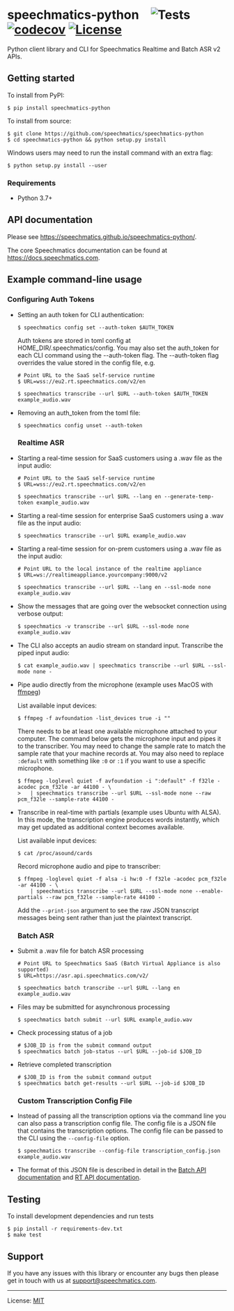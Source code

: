 # speechmatics-python &ensp; ![Tests](https://github.com/speechmatics/speechmatics-python/workflows/Tests/badge.svg) [![codecov](https://codecov.io/gh/speechmatics/speechmatics-python/branch/master/graph/badge.svg)](https://codecov.io/gh/speechmatics/speechmatics-python) [![License](https://img.shields.io/badge/license-MIT-yellow.svg)](https://github.com/speechmatics/speechmatics-python/blob/master/LICENSE.txt)

Python client library and CLI for Speechmatics Realtime and Batch ASR v2 APIs.


## Getting started

To install from PyPI:

    $ pip install speechmatics-python

To install from source:

    $ git clone https://github.com/speechmatics/speechmatics-python
    $ cd speechmatics-python && python setup.py install

Windows users may need to run the install command with an extra flag:

    $ python setup.py install --user

### Requirements

- Python 3.7+

## API documentation

Please see https://speechmatics.github.io/speechmatics-python/.

The core Speechmatics documentation can be found at https://docs.speechmatics.com.

## Example command-line usage

  ### Configuring Auth Tokens
- Setting an auth token for CLI authentication:
   ```shell
   $ speechmatics config set --auth-token $AUTH_TOKEN
   ```
  Auth tokens are stored in toml config at HOME_DIR/.speechmatics/config.
  You may also set the auth_token for each CLI command using the --auth-token flag.
  The --auth-token flag overrides the value stored in the config file, e.g.
   ```shell
   # Point URL to the SaaS self-service runtime
   $ URL=wss://eu2.rt.speechmatics.com/v2/en

   $ speechmatics transcribe --url $URL --auth-token $AUTH_TOKEN example_audio.wav
   ```

- Removing an auth_token from the toml file:
   ```shell
   $ speechmatics config unset --auth-token
   ```

  ### Realtime ASR
- Starting a real-time session for SaaS customers using a .wav file as the input audio:

   ```shell
   # Point URL to the SaaS self-service runtime
   $ URL=wss://eu2.rt.speechmatics.com/v2/en

   $ speechmatics transcribe --url $URL --lang en --generate-temp-token example_audio.wav
   ```

- Starting a real-time session for enterprise SaaS customers using a .wav file as the input audio:

   ```shell
   $ speechmatics transcribe --url $URL example_audio.wav
   ```

- Starting a real-time session for on-prem customers using a .wav file as the input audio:

   ```shell
   # Point URL to the local instance of the realtime appliance
   $ URL=ws://realtimeappliance.yourcompany:9000/v2

   $ speechmatics transcribe --url $URL --lang en --ssl-mode none example_audio.wav
   ```

- Show the messages that are going over the websocket connection using verbose output:

   ```shell
   $ speechmatics -v transcribe --url $URL --ssl-mode none example_audio.wav
   ```

- The CLI also accepts an audio stream on standard input.
  Transcribe the piped input audio:

   ```shell
   $ cat example_audio.wav | speechmatics transcribe --url $URL --ssl-mode none -
   ```

- Pipe audio directly from the microphone (example uses MacOS with [ffmpeg](https://ffmpeg.org/ffmpeg-devices.html#avfoundation))

  List available input devices:

  ```shell
  $ ffmpeg -f avfoundation -list_devices true -i ""
  ```

  There needs to be at least one available microphone attached to your computer.
  The command below gets the microphone input and pipes it to the transcriber.
  You may need to change the sample rate to match the sample rate that your machine records at.
  You may also need to replace `:default` with something like `:0` or `:1` if you want to use a specific microphone.

  ```shell
  $ ffmpeg -loglevel quiet -f avfoundation -i ":default" -f f32le -acodec pcm_f32le -ar 44100 - \
  >   | speechmatics transcribe --url $URL --ssl-mode none --raw pcm_f32le --sample-rate 44100 -
  ```

- Transcribe in real-time with partials (example uses Ubuntu with ALSA).
  In this mode, the transcription engine produces words instantly, which may get updated as additional context becomes available.

  List available input devices:

  ```shell
  $ cat /proc/asound/cards
  ```

  Record microphone audio and pipe to transcriber:

  ```shell
  $ ffmpeg -loglevel quiet -f alsa -i hw:0 -f f32le -acodec pcm_f32le -ar 44100 - \
      | speechmatics transcribe --url $URL --ssl-mode none --enable-partials --raw pcm_f32le --sample-rate 44100 -
  ```

  Add the `--print-json` argument to see the raw JSON transcript messages being sent rather than just the plaintext transcript.

  ### Batch ASR
- Submit a .wav file for batch ASR processing

   ```shell
   # Point URL to Speechmatics SaaS (Batch Virtual Appliance is also supported)
   $ URL=https://asr.api.speechmatics.com/v2/

   $ speechmatics batch transcribe --url $URL --lang en example_audio.wav
   ```

- Files may be submitted for asynchronous processing

    ```shell
   $ speechmatics batch submit --url $URL example_audio.wav
    ```

- Check processing status of a job

    ```shell
   # $JOB_ID is from the submit command output
   $ speechmatics batch job-status --url $URL --job-id $JOB_ID
    ```

- Retrieve completed transcription

    ```shell
   # $JOB_ID is from the submit command output
   $ speechmatics batch get-results --url $URL --job-id $JOB_ID
    ```
  
  ### Custom Transcription Config File
- Instead of passing all the transcription options via the command line you can also pass a transcription config file.
  The config file is a JSON file that contains the transcription options.
  The config file can be passed to the CLI using the `--config-file` option.

    ```shell
  $ speechmatics transcribe --config-file transcription_config.json example_audio.wav
    ```
- The format of this JSON file is described in detail in the 
  [Batch API documentation](https://docs.speechmatics.com/jobsapi#tag/TranscriptionConfig)
  and [RT API documentation](https://docs.speechmatics.com/rt-api-ref#transcription-config).


## Testing

To install development dependencies and run tests

    $ pip install -r requirements-dev.txt
    $ make test


## Support

If you have any issues with this library or encounter any bugs then please get in touch with us at support@speechmatics.com.

---

License: [MIT](LICENSE.txt)
